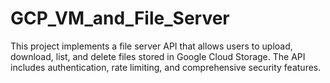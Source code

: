# GCP_VM_and_File_Server
This project implements a file server API that allows users to upload, download, list, and delete files stored in Google Cloud Storage. The API includes authentication, rate limiting, and comprehensive security features.
